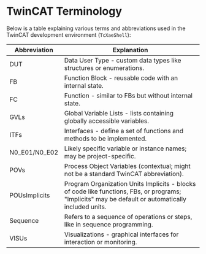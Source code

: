 # TwinCAT Terminology

Below is a table explaining various terms and abbreviations used in the TwinCAT development environment (`TcXaeShell`):

| Abbreviation   | Explanation                                                                                                 |
|----------------|-------------------------------------------------------------------------------------------------------------|
| DUT            | Data User Type - custom data types like structures or enumerations.                                          |
| FB             | Function Block - reusable code with an internal state.                                                       |
| FC             | Function - similar to FBs but without internal state.                                                        |
| GVLs           | Global Variable Lists - lists containing globally accessible variables.                                      |
| ITFs           | Interfaces - define a set of functions and methods to be implemented.                                        |
| N0_E01/N0_E02  | Likely specific variable or instance names; may be project-specific.                                         |
| POVs           | Process Object Variables (contextual; might not be a standard TwinCAT abbreviation).                         |
| POUsImplicits  | Program Organization Units Implicits - blocks of code like functions, FBs, or programs; "Implicits" may be default or automatically included units. |
| Sequence       | Refers to a sequence of operations or steps, like in sequence programming.                                  |
| VISUs          | Visualizations - graphical interfaces for interaction or monitoring.                                         |

